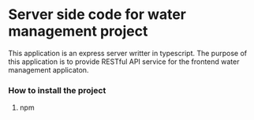 <h1>Server side code for water management project</h1>
<p>This application is an express server writter in typescript. The purpose of this application is to provide RESTful API service for the frontend water management applicaton. </p>
<h3>How to install the project</h3>
<ol>
  <li>npm </li>
</ol>
